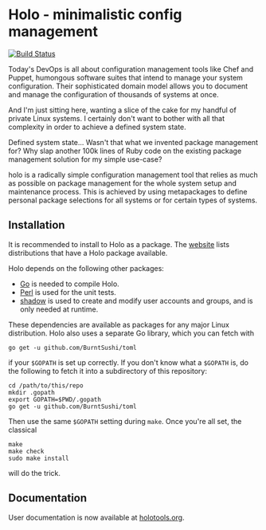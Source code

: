 # Holo - minimalistic config management

[![Build Status](https://travis-ci.org/majewsky/holo.svg?branch=master)](https://travis-ci.org/majewsky/holo)

Today's DevOps is all about configuration management tools like Chef and
Puppet, humongous software suites that intend to manage your system
configuration. Their sophisticated domain model allows you to document and
manage the configuration of thousands of systems at once.

And I'm just sitting here, wanting a slice of the cake for my handful of
private Linux systems. I certainly don't want to bother with all that
complexity in order to achieve a defined system state.

Defined system state... Wasn't that what we invented package management for?
Why slap another 100k lines of Ruby code on the existing package management
solution for my simple use-case?

holo is a radically simple configuration management tool that relies as much as
possible on package management for the whole system setup and maintenance
process. This is achieved by using metapackages to define personal package
selections for all systems or for certain types of systems.

## Installation

It is recommended to install to Holo as a package.
The [website](http://holotools.org) lists distributions that have a Holo
package available.

Holo depends on the following other packages:

* [Go](https://golang.org) is needed to compile Holo.
* [Perl](https://perl.org) is used for the unit tests.
* [shadow](https://pkg-shadow.alioth.debian.org/) is used to create and modify
  user accounts and groups, and is only needed at runtime.

These dependencies are available as packages for any major Linux distribution.
Holo also uses a separate Go library, which you can fetch with

```
go get -u github.com/BurntSushi/toml
```

if your `$GOPATH` is set up correctly. If you don't know what a `$GOPATH` is,
do the following to fetch it into a subdirectory of this repository:

```
cd /path/to/this/repo
mkdir .gopath
export GOPATH=$PWD/.gopath
go get -u github.com/BurntSushi/toml
```

Then use the same `$GOPATH` setting during `make`. Once you're all set, the
classical

```
make
make check
sudo make install
```

will do the trick.

## Documentation

User documentation is now available at [holotools.org](http://holotools.org).
